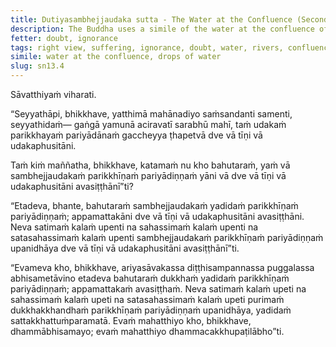 ```yaml
---
title: Dutiyasambhejjaudaka sutta - The Water at the Confluence (Second)
description: The Buddha uses a simile of the water at the confluence of great rivers to illustrate the extent of suffering that is exhausted and overcome by a disciple of the noble ones who has attained right view.
fetter: doubt, ignorance
tags: right view, suffering, ignorance, doubt, water, rivers, confluence sn, sn12-21, sn13
simile: water at the confluence, drops of water
slug: sn13.4
---
```


Sāvatthiyaṁ viharati.

“Seyyathāpi, bhikkhave, yatthimā mahānadiyo saṁsandanti samenti, seyyathidaṁ— gaṅgā yamunā aciravatī sarabhū mahī, taṁ udakaṁ parikkhayaṁ pariyādānaṁ gaccheyya ṭhapetvā dve vā tīṇi vā udakaphusitāni.

Taṁ kiṁ maññatha, bhikkhave, katamaṁ nu kho bahutaraṁ, yaṁ vā sambhejjaudakaṁ parikkhīṇaṁ pariyādiṇṇaṁ yāni vā dve vā tīṇi vā udakaphusitāni avasiṭṭhānī”ti?

“Etadeva, bhante, bahutaraṁ sambhejjaudakaṁ yadidaṁ parikkhīṇaṁ pariyādiṇṇaṁ; appamattakāni dve vā tīṇi vā udakaphusitāni avasiṭṭhāni. Neva satimaṁ kalaṁ upenti na sahassimaṁ kalaṁ upenti na satasahassimaṁ kalaṁ upenti sambhejjaudakaṁ parikkhīṇaṁ pariyādiṇṇaṁ upanidhāya dve vā tīṇi vā udakaphusitāni avasiṭṭhānī”ti.

“Evameva kho, bhikkhave, ariyasāvakassa diṭṭhisampannassa puggalassa abhisametāvino etadeva bahutaraṁ dukkhaṁ yadidaṁ parikkhīṇaṁ pariyādiṇṇaṁ; appamattakaṁ avasiṭṭhaṁ. Neva satimaṁ kalaṁ upeti na sahassimaṁ kalaṁ upeti na satasahassimaṁ kalaṁ upeti purimaṁ dukkhakkhandhaṁ parikkhīṇaṁ pariyādiṇṇaṁ upanidhāya, yadidaṁ sattakkhattuṁparamatā. Evaṁ mahatthiyo kho, bhikkhave, dhammābhisamayo; evaṁ mahatthiyo dhammacakkhupaṭilābho”ti.
